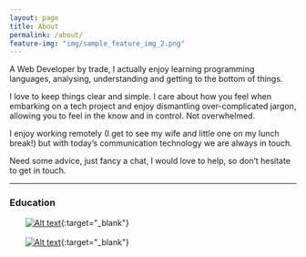 ```yaml
---
layout: page
title: About
permalink: /about/
feature-img: "img/sample_feature_img_2.png"
---
```


A Web Developer by trade, I actually enjoy learning programming languages, analysing, understanding and getting to the bottom of things.

I love to keep things clear and simple. I care about how you feel when embarking on a tech project and enjoy dismantling over-complicated jargon, allowing you to feel in the know and in control. Not overwhelmed.

I enjoy working remotely (I get to see my wife and little one on my lunch break!) but with today’s communication technology we are always in touch.

Need some advice, just fancy a chat, I would love to help, so don’t hesitate to get in touch.
<hr color="gray">

### Education

&nbsp;&nbsp;&nbsp;&nbsp;&nbsp;&nbsp; [![Alt text](../img/about/bloc-logo.png)](https://www.bloc.io/){:target="_blank"}<br> <br>
&nbsp;&nbsp;&nbsp;&nbsp;&nbsp;&nbsp; [![Alt text](../img/about/lse--logo.png)](http://www.lse.ac.uk/){:target="_blank"}
